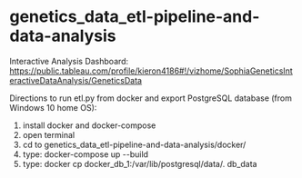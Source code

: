 # genetics_data_etl-pipeline-and-data-analysis

Interactive Analysis Dashboard:
https://public.tableau.com/profile/kieron4186#!/vizhome/SophiaGeneticsInteractiveDataAnalysis/GeneticsData

Directions to run etl.py from docker and export PostgreSQL database (from Windows 10 home OS):
1. install docker and docker-compose
2. open terminal
3. cd to genetics_data_etl-pipeline-and-data-analysis/docker/
4. type: docker-compose up --build
5. type: docker cp docker_db_1:/var/lib/postgresql/data/. db_data

